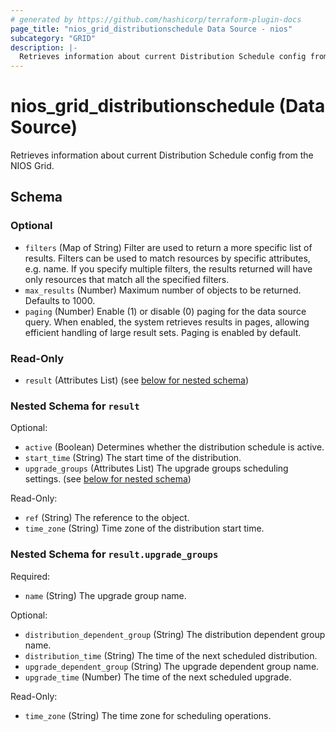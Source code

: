 ```yaml
---
# generated by https://github.com/hashicorp/terraform-plugin-docs
page_title: "nios_grid_distributionschedule Data Source - nios"
subcategory: "GRID"
description: |-
  Retrieves information about current Distribution Schedule config from the NIOS Grid.
---
```


# nios_grid_distributionschedule (Data Source)

Retrieves information about current Distribution Schedule config from the NIOS Grid.



<!-- schema generated by tfplugindocs -->
## Schema

### Optional

- `filters` (Map of String) Filter are used to return a more specific list of results. Filters can be used to match resources by specific attributes, e.g. name. If you specify multiple filters, the results returned will have only resources that match all the specified filters.
- `max_results` (Number) Maximum number of objects to be returned. Defaults to 1000.
- `paging` (Number) Enable (1) or disable (0) paging for the data source query. When enabled, the system retrieves results in pages, allowing efficient handling of large result sets. Paging is enabled by default.

### Read-Only

- `result` (Attributes List) (see [below for nested schema](#nestedatt--result))

<a id="nestedatt--result"></a>
### Nested Schema for `result`

Optional:

- `active` (Boolean) Determines whether the distribution schedule is active.
- `start_time` (String) The start time of the distribution.
- `upgrade_groups` (Attributes List) The upgrade groups scheduling settings. (see [below for nested schema](#nestedatt--result--upgrade_groups))

Read-Only:

- `ref` (String) The reference to the object.
- `time_zone` (String) Time zone of the distribution start time.

<a id="nestedatt--result--upgrade_groups"></a>
### Nested Schema for `result.upgrade_groups`

Required:

- `name` (String) The upgrade group name.

Optional:

- `distribution_dependent_group` (String) The distribution dependent group name.
- `distribution_time` (String) The time of the next scheduled distribution.
- `upgrade_dependent_group` (String) The upgrade dependent group name.
- `upgrade_time` (Number) The time of the next scheduled upgrade.

Read-Only:

- `time_zone` (String) The time zone for scheduling operations.
